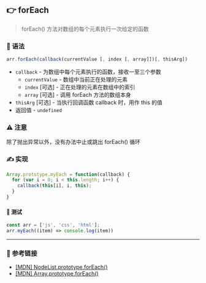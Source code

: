 
## 👉 forEach

> forEach() 方法对数组的每个元素执行一次给定的函数

### 💠 语法

```js
arr.forEach(callback(currentValue [, index [, array]])[, thisArg])
```

- `callback` - 为数组中每个元素执行的函数，接收一至三个参数
  - `currentValue` - 数组中当前正在处理的元素
  - `index` [可选] - 正在处理的元素在数组中的索引
  - `array` [可选] - 调用 forEach 方法的数组本身
- `thisArg` [可选] - 当执行回调函数 callback 时，用作 this 的值
- 返回值 - `undefined`

### ⚠️ 注意

除了抛出异常以外，没有办法中止或跳出 forEach() 循环

### ✍️ 实现

```js
Array.prototype.myEach = function(callback) {
  for (var i = 0; i < this.length; i++) {
    callback(this[i], i, this);
  }
}
```

#### 📌 测试

```js
const arr = ['js', 'css', 'html'];
arr.myEach((item) => console.log(item))
```

---

### 🔗 参考链接

- [[MDN] NodeList.prototype.forEach()](https://developer.mozilla.org/zh-CN/docs/Web/API/NodeList/forEach)
- [[MDN] Array.prototype.forEach()](https://developer.mozilla.org/zh-CN/docs/Web/JavaScript/Reference/Global_Objects/Array/forEach)
